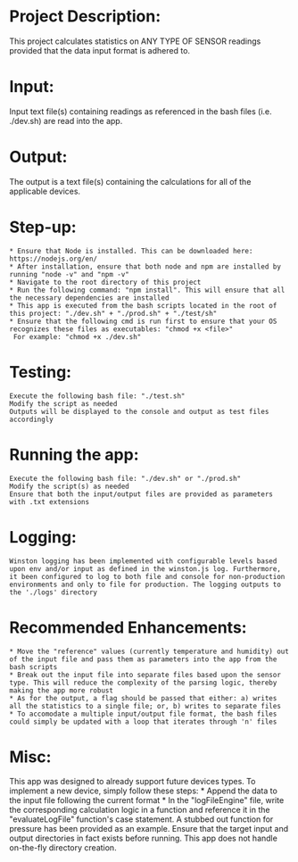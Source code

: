 
# Project Description:
This project calculates statistics on ANY TYPE OF SENSOR readings provided that the data input format is adhered to. 

# Input:
Input text file(s) containing readings as referenced in the bash files (i.e. ./dev.sh) are read into the app.

# Output:
The output is a text file(s) containing the calculations for all of the applicable devices.

# Step-up:
	* Ensure that Node is installed. This can be downloaded here: https://nodejs.org/en/
	* After installation, ensure that both node and npm are installed by running "node -v" and "npm -v"
	* Navigate to the root directory of this project
	* Run the following command: "npm install". This will ensure that all the necessary dependencies are installed
	* This app is executed from the bash scripts located in the root of this project: "./dev.sh" + "./prod.sh" + "./test/sh"
	* Ensure that the following cmd is run first to ensure that your OS recognizes these files as executables: "chmod +x <file>"
	 For example: "chmod +x ./dev.sh"

# Testing:
	Execute the following bash file: "./test.sh"
	Modify the script as needed
	Outputs will be displayed to the console and output as test files accordingly

# Running the app:
	Execute the following bash file: "./dev.sh" or "./prod.sh"
	Modify the script(s) as needed
	Ensure that both the input/output files are provided as parameters with .txt extensions

# Logging:
	Winston logging has been implemented with configurable levels based upon env and/or input as defined in the winston.js log. Furthermore, it been configured to log to both file and console for non-production environments and only to file for production. The logging outputs to the './logs' directory

# Recommended Enhancements:
	* Move the "reference" values (currently temperature and humidity) out of the input file and pass them as parameters into the app from the bash scripts
	* Break out the input file into separate files based upon the sensor type. This will reduce the complexity of the parsing logic, thereby making the app more robust
	* As for the output, a flag should be passed that either: a) writes all the statistics to a single file; or, b) writes to separate files
	* To accomodate a multiple input/output file format, the bash files could simply be updated with a loop that iterates through 'n' files 
	
# Misc:
This app was designed to already support future devices types. To implement a new device, simply follow these steps:
	* Append the data to the input file following the current format
	* In the "logFileEngine" file, write the corresponding calculation logic in a function and reference it in the "evaluateLogFile" function's case statement. A stubbed out function for pressure has been provided as an example.
Ensure that the target input and output directories in fact exists before running. This app does not handle on-the-fly directory creation.

